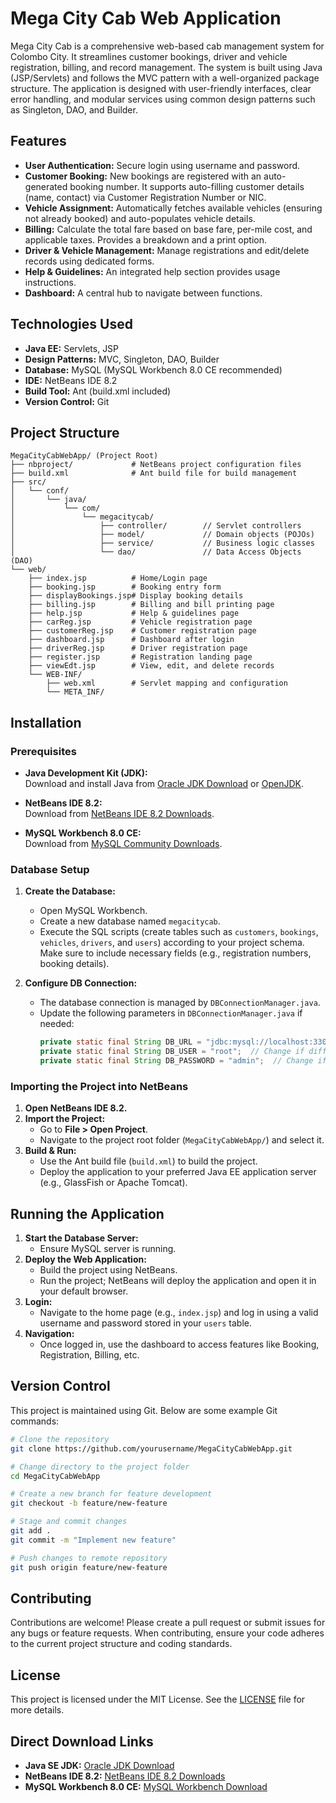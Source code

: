 # Mega City Cab Web Application

<!--![Mega City Cab Logo](img/MCC.png)-->

Mega City Cab is a comprehensive web-based cab management system for Colombo City. It streamlines customer bookings, driver and vehicle registration, billing, and record management. The system is built using Java (JSP/Servlets) and follows the MVC pattern with a well-organized package structure. The application is designed with user-friendly interfaces, clear error handling, and modular services using common design patterns such as Singleton, DAO, and Builder.

## Features

- **User Authentication:** Secure login using username and password.
- **Customer Booking:** New bookings are registered with an auto-generated booking number. It supports auto-filling customer details (name, contact) via Customer Registration Number or NIC.
- **Vehicle Assignment:** Automatically fetches available vehicles (ensuring not already booked) and auto-populates vehicle details.
- **Billing:** Calculate the total fare based on base fare, per-mile cost, and applicable taxes. Provides a breakdown and a print option.
- **Driver & Vehicle Management:** Manage registrations and edit/delete records using dedicated forms.
- **Help & Guidelines:** An integrated help section provides usage instructions.
- **Dashboard:** A central hub to navigate between functions.

## Technologies Used

- **Java EE:** Servlets, JSP
- **Design Patterns:** MVC, Singleton, DAO, Builder
- **Database:** MySQL (MySQL Workbench 8.0 CE recommended)
- **IDE:** NetBeans IDE 8.2
- **Build Tool:** Ant (build.xml included)
- **Version Control:** Git

## Project Structure

```
MegaCityCabWebApp/ (Project Root)
├── nbproject/             # NetBeans project configuration files
├── build.xml              # Ant build file for build management
├── src/
│   └── conf/
│       └── java/
│           └── com/
│               └── megacitycab/
│                   ├── controller/        // Servlet controllers
│                   ├── model/             // Domain objects (POJOs)
│                   ├── service/           // Business logic classes
│                   └── dao/               // Data Access Objects (DAO)
└── web/
    ├── index.jsp          # Home/Login page
    ├── booking.jsp        # Booking entry form
    ├── displayBookings.jsp# Display booking details
    ├── billing.jsp        # Billing and bill printing page
    ├── help.jsp           # Help & guidelines page
    ├── carReg.jsp         # Vehicle registration page
    ├── customerReg.jsp    # Customer registration page
    ├── dashboard.jsp      # Dashboard after login
    ├── driverReg.jsp      # Driver registration page
    ├── register.jsp       # Registration landing page
    ├── viewEdt.jsp        # View, edit, and delete records
    └── WEB-INF/
        ├── web.xml        # Servlet mapping and configuration
        └── META_INF/
```

<!--## Web Application Screenshots

Below are some screenshots of the **Mega City Cab Web Application**:

### Login Page
![Login Page](screenshots/login.png)

### Dashboard
![Dashboard](screenshots/dashboard.png)

### Booking Page
![Booking Page](screenshots/booking.png)

### Vehicle Registration Page
![Vehicle Registration](screenshots/vehicle_registration.png)

### Billing Page
![Billing Page](screenshots/billing.png)

### Customer Management
![Customer Management](screenshots/customer_management.png)-->

## Installation

### Prerequisites

- **Java Development Kit (JDK):**  
  Download and install Java from [Oracle JDK Download](https://www.oracle.com/java/technologies/javase-downloads.html) or [OpenJDK](https://openjdk.java.net/install/).

- **NetBeans IDE 8.2:**  
  Download from [NetBeans IDE 8.2 Downloads](https://netbeans.apache.org/download/nb82/nb82.html).

- **MySQL Workbench 8.0 CE:**  
  Download from [MySQL Community Downloads](https://dev.mysql.com/downloads/workbench/).

### Database Setup

1. **Create the Database:**
   - Open MySQL Workbench.
   - Create a new database named `megacitycab`.
   - Execute the SQL scripts (create tables such as `customers`, `bookings`, `vehicles`, `drivers`, and `users`) according to your project schema. Make sure to include necessary fields (e.g., registration numbers, booking details).

2. **Configure DB Connection:**
   - The database connection is managed by `DBConnectionManager.java`.
   - Update the following parameters in `DBConnectionManager.java` if needed:
     ```java
     private static final String DB_URL = "jdbc:mysql://localhost:3306/megacitycab?useSSL=false&serverTimezone=UTC";
     private static final String DB_USER = "root";  // Change if different
     private static final String DB_PASSWORD = "admin";  // Change if different
     ```

### Importing the Project into NetBeans

1. **Open NetBeans IDE 8.2.**
2. **Import the Project:**
   - Go to **File > Open Project**.
   - Navigate to the project root folder (`MegaCityCabWebApp/`) and select it.
3. **Build & Run:**
   - Use the Ant build file (`build.xml`) to build the project.
   - Deploy the application to your preferred Java EE application server (e.g., GlassFish or Apache Tomcat).

## Running the Application

1. **Start the Database Server:**
   - Ensure MySQL server is running.
2. **Deploy the Web Application:**
   - Build the project using NetBeans.
   - Run the project; NetBeans will deploy the application and open it in your default browser.
3. **Login:**
   - Navigate to the home page (e.g., `index.jsp`) and log in using a valid username and password stored in your `users` table.
4. **Navigation:**
   - Once logged in, use the dashboard to access features like Booking, Registration, Billing, etc.

## Version Control

This project is maintained using Git. Below are some example Git commands:

```bash
# Clone the repository
git clone https://github.com/yourusername/MegaCityCabWebApp.git

# Change directory to the project folder
cd MegaCityCabWebApp

# Create a new branch for feature development
git checkout -b feature/new-feature

# Stage and commit changes
git add .
git commit -m "Implement new feature"

# Push changes to remote repository
git push origin feature/new-feature
```

## Contributing

Contributions are welcome! Please create a pull request or submit issues for any bugs or feature requests. When contributing, ensure your code adheres to the current project structure and coding standards.

## License

This project is licensed under the MIT License. See the [LICENSE](LICENSE) file for more details.

## Direct Download Links

- **Java SE JDK:** [Oracle JDK Download](https://www.oracle.com/java/technologies/javase-downloads.html)
- **NetBeans IDE 8.2:** [NetBeans IDE 8.2 Downloads](https://netbeans.apache.org/download/nb82/nb82.html)
- **MySQL Workbench 8.0 CE:** [MySQL Workbench Download](https://dev.mysql.com/downloads/workbench/)
